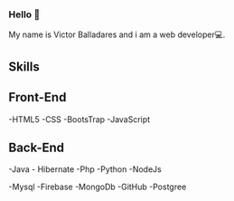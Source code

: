 ### Hello 👋

My name is Victor Balladares and i am a web developer💻.

## Skills
## Front-End

-HTML5 
-CSS
-BootsTrap
-JavaScript

## Back-End
-Java - Hibernate
-Php
-Python
-NodeJs

-Mysql
-Firebase
-MongoDb
-GitHub
-Postgree
